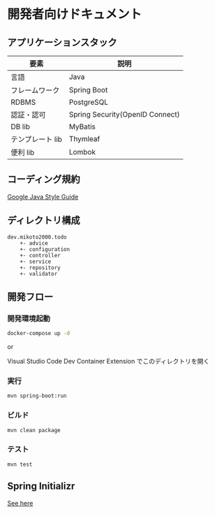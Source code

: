# 開発者向けドキュメント

## アプリケーションスタック

| 要素                | 説明
| ----                | ----
| 言語                | Java
| フレームワーク      | Spring Boot
| RDBMS               | PostgreSQL
| 認証・認可          | Spring Security(OpenID Connect)
| DB lib              | MyBatis
| テンプレート lib    | Thymleaf
| 便利 lib            | Lombok


## コーディング規約

[Google Java Style Guide](https://google.github.io/styleguide/javaguide.html)


## ディレクトリ構成

```
dev.mikoto2000.todo
    +- advice
    +- configuration
    +- controller
    +- service
    +- repository
    +- validator
```

## 開発フロー

### 開発環境起動

```sh
docker-compose up -d
```

or

Visual Studio Code Dev Container Extension でこのディレクトリを開く

### 実行

```sh
mvn spring-boot:run
```

### ビルド

```sh
mvn clean package
```

### テスト

```sh
mvn test
```


## Spring Initializr

[See here](https://start.spring.io/#!type=maven-project&language=java&platformVersion=3.4.4&packaging=jar&jvmVersion=21&groupId=dev.mikoto2000&artifactId=todo&name=todo&description=Demo%20project%20for%20Spring%20Boot&packageName=dev.mikoto2000.todo&dependencies=postgresql,mybatis,web,thymeleaf,devtools,lombok,oauth2-client,oauth2-resource-server)

